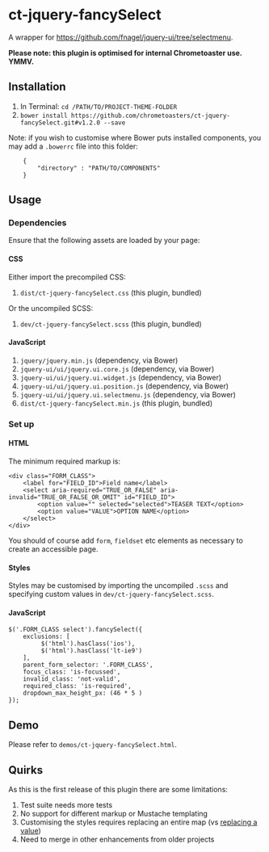 # ct-jquery-fancySelect

A wrapper for https://github.com/fnagel/jquery-ui/tree/selectmenu.

__Please note: this plugin is optimised for internal Chrometoaster use. YMMV.__

## Installation

1. In Terminal: `cd /PATH/TO/PROJECT-THEME-FOLDER`
1. `bower install https://github.com/chrometoasters/ct-jquery-fancySelect.git#v1.2.0 --save`

Note: if you wish to customise where Bower puts installed components, you may add a `.bowerrc` file into this folder:

        {
            "directory" : "PATH/TO/COMPONENTS"
        }

## Usage

### Dependencies

Ensure that the following assets are loaded by your page:

#### CSS

Either import the precompiled CSS:

1. `dist/ct-jquery-fancySelect.css` (this plugin, bundled)

Or the uncompiled SCSS:

1. `dev/ct-jquery-fancySelect.scss` (this plugin, bundled)

#### JavaScript

1. `jquery/jquery.min.js` (dependency, via Bower)
1. `jquery-ui/ui/jquery.ui.core.js` (dependency, via Bower)
1. `jquery-ui/ui/jquery.ui.widget.js` (dependency, via Bower)
1. `jquery-ui/ui/jquery.ui.position.js` (dependency, via Bower)
1. `jquery-ui/ui/jquery.ui.selectmenu.js` (dependency, via Bower)
1. `dist/ct-jquery-fancySelect.min.js` (this plugin, bundled)

### Set up

#### HTML

The minimum required markup is:

    <div class="FORM_CLASS">
        <label for="FIELD_ID">Field name</label>
        <select aria-required="TRUE_OR_FALSE" aria-invalid="TRUE_OR_FALSE_OR_OMIT" id="FIELD_ID">
            <option value="" selected="selected">TEASER TEXT</option>
            <option value="VALUE">OPTION NAME</option>
        </select>
    </div>

You should of course add `form`, `fieldset` etc elements as necessary to create an accessible page.

#### Styles

Styles may be customised by importing the uncompiled `.scss` and specifying custom values in  `dev/ct-jquery-fancySelect.scss`.

#### JavaScript

    $('.FORM_CLASS select').fancySelect({
        exclusions: [
             $('html').hasClass('ios'),
             $('html').hasClass('lt-ie9')
        ],
        parent_form_selector: '.FORM_CLASS',
        focus_class: 'is-focussed',
        invalid_class: 'not-valid',
        required_class: 'is-required',
        dropdown_max_height_px: (46 * 5 )
    });

## Demo

Please refer to `demos/ct-jquery-fancySelect.html`.

## Quirks

As this is the first release of this plugin there are some limitations:

1. Test suite needs more tests
1. No support for different markup or Mustache templating
1. Customising the styles requires replacing an entire map (vs [replacing a value](http://erskinedesign.com/blog/setting-typographic-scale-with-sass-maps/))
1. Need to merge in other enhancements from older projects
